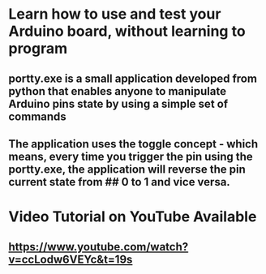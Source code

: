 # Learn how to use and test your Arduino board, without learning to program
## portty.exe is a small application developed from python that enables anyone to manipulate Arduino pins state by using a simple set of commands

## The application uses the toggle concept - which means, every time you trigger the pin using the portty.exe, the application will reverse the pin current state from ## 0 to 1 and vice versa.

# Video Tutorial on YouTube Available
## https://www.youtube.com/watch?v=ccLodw6VEYc&t=19s
